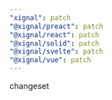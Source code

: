```yaml
---
"xignal": patch
"@xignal/preact": patch
"@xignal/react": patch
"@xignal/solid": patch
"@xignal/svelte": patch
"@xignal/vue": patch
---
```


changeset
